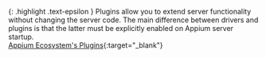 <!-- _includes/docs/env/appium/ -->

{: .highlight .text-epsilon }
Plugins allow you to extend server functionality without changing the server code. The main difference between drivers and plugins is that the latter must be explicitly enabled on Appium server startup.<br>
[Appium Ecosystem's Plugins](https://appium.io/docs/en/latest/ecosystem/plugins){:target="\_blank"}
